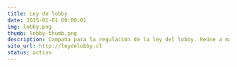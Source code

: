 ```yaml
---
title: Ley de lobby
date: 2015-01-01 00:00:01
img: lobby.png
thumb: lobby-thumb.png
description: Campaña para la regulación de la ley del lobby. Reúne a más de 30 organizaciones para la aprobración de la ley del lobby, la dictación de sus reglamentos de modo participativo y contiene su propuesta para los reglamentos del Gobierno y del Congreso Nacional.  Campaign for the regulation of the lobby law. More than 30 organizations meet for the approbation of the lobby law, the dictation of its regulations in a participatory way and contains a proposal for government and congressional regulations. It contains one 
site_url: http://leydelobby.cl
status: activo
---
```

